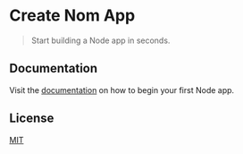 # Create Nom App

> Start building a Node app in seconds.

## Documentation

Visit the [documentation](https://create-nom.app/) on how
to begin your first Node app.

## License

[MIT](LICENSE)
